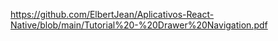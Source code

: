 https://github.com/ElbertJean/Aplicativos-React-Native/blob/main/Tutorial%20-%20Drawer%20Navigation.pdf

